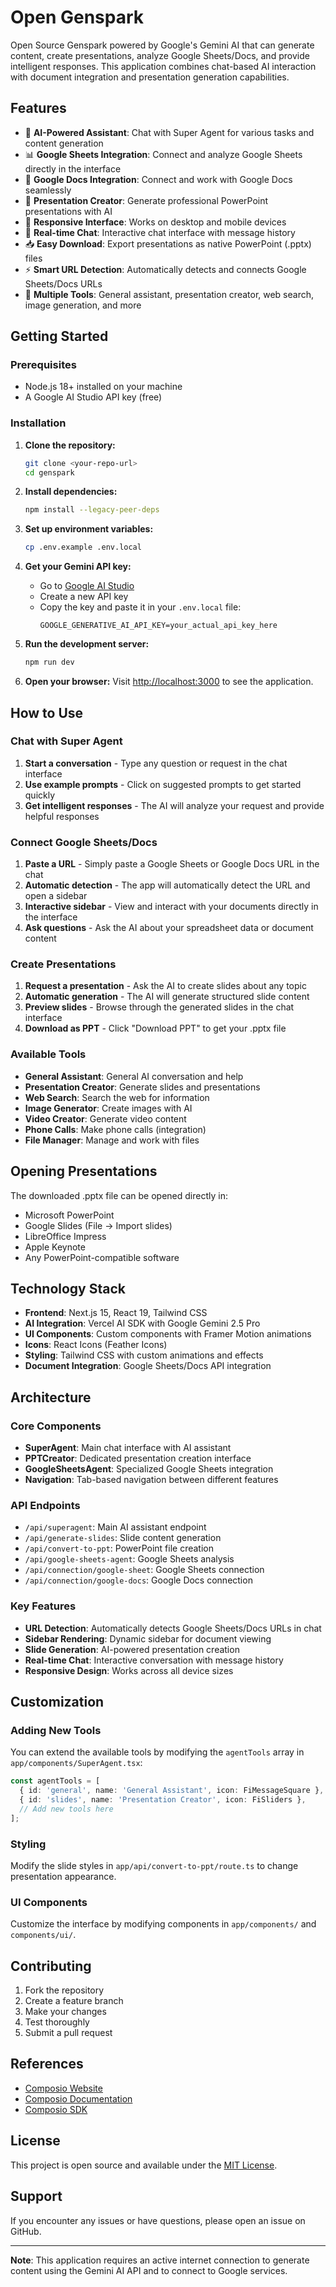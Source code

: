 # Open Genspark

Open Source Genspark powered by Google's Gemini AI that can generate content, create presentations, analyze Google Sheets/Docs, and provide intelligent responses. This application combines chat-based AI interaction with document integration and presentation generation capabilities.

## Features

- 🤖 **AI-Powered Assistant**: Chat with Super Agent for various tasks and content generation
- 📊 **Google Sheets Integration**: Connect and analyze Google Sheets directly in the interface
- 📄 **Google Docs Integration**: Connect and work with Google Docs seamlessly
- 🎨 **Presentation Creator**: Generate professional PowerPoint presentations with AI
- 📱 **Responsive Interface**: Works on desktop and mobile devices
- 🔄 **Real-time Chat**: Interactive chat interface with message history
- 📥 **Easy Download**: Export presentations as native PowerPoint (.pptx) files
- ⚡ **Smart URL Detection**: Automatically detects and connects Google Sheets/Docs URLs
- 🎯 **Multiple Tools**: General assistant, presentation creator, web search, image generation, and more

## Getting Started

### Prerequisites

- Node.js 18+ installed on your machine
- A Google AI Studio API key (free)

### Installation

1. **Clone the repository:**
   ```bash
   git clone <your-repo-url>
   cd genspark
   ```

2. **Install dependencies:**
   ```bash
   npm install --legacy-peer-deps
   ```

3. **Set up environment variables:**
   ```bash
   cp .env.example .env.local
   ```

4. **Get your Gemini API key:**
   - Go to [Google AI Studio](https://aistudio.google.com/app/apikey)
   - Create a new API key
   - Copy the key and paste it in your `.env.local` file:
     ```
     GOOGLE_GENERATIVE_AI_API_KEY=your_actual_api_key_here
     ```

5. **Run the development server:**
   ```bash
   npm run dev
   ```

6. **Open your browser:**
   Visit [http://localhost:3000](http://localhost:3000) to see the application.

## How to Use

### Chat with Super Agent

1. **Start a conversation** - Type any question or request in the chat interface
2. **Use example prompts** - Click on suggested prompts to get started quickly
3. **Get intelligent responses** - The AI will analyze your request and provide helpful responses

### Connect Google Sheets/Docs

1. **Paste a URL** - Simply paste a Google Sheets or Google Docs URL in the chat
2. **Automatic detection** - The app will automatically detect the URL and open a sidebar
3. **Interactive sidebar** - View and interact with your documents directly in the interface
4. **Ask questions** - Ask the AI about your spreadsheet data or document content

### Create Presentations

1. **Request a presentation** - Ask the AI to create slides about any topic
2. **Automatic generation** - The AI will generate structured slide content
3. **Preview slides** - Browse through the generated slides in the chat interface
4. **Download as PPT** - Click "Download PPT" to get your .pptx file

### Available Tools

- **General Assistant**: General AI conversation and help
- **Presentation Creator**: Generate slides and presentations
- **Web Search**: Search the web for information
- **Image Generator**: Create images with AI
- **Video Creator**: Generate video content
- **Phone Calls**: Make phone calls (integration)
- **File Manager**: Manage and work with files

## Opening Presentations

The downloaded .pptx file can be opened directly in:
- Microsoft PowerPoint
- Google Slides (File → Import slides)
- LibreOffice Impress
- Apple Keynote
- Any PowerPoint-compatible software

## Technology Stack

- **Frontend**: Next.js 15, React 19, Tailwind CSS
- **AI Integration**: Vercel AI SDK with Google Gemini 2.5 Pro
- **UI Components**: Custom components with Framer Motion animations
- **Icons**: React Icons (Feather Icons)
- **Styling**: Tailwind CSS with custom animations and effects
- **Document Integration**: Google Sheets/Docs API integration

## Architecture

### Core Components

- **SuperAgent**: Main chat interface with AI assistant
- **PPTCreator**: Dedicated presentation creation interface
- **GoogleSheetsAgent**: Specialized Google Sheets integration
- **Navigation**: Tab-based navigation between different features

### API Endpoints

- `/api/superagent`: Main AI assistant endpoint
- `/api/generate-slides`: Slide content generation
- `/api/convert-to-ppt`: PowerPoint file creation
- `/api/google-sheets-agent`: Google Sheets analysis
- `/api/connection/google-sheet`: Google Sheets connection
- `/api/connection/google-docs`: Google Docs connection

### Key Features

- **URL Detection**: Automatically detects Google Sheets/Docs URLs in chat
- **Sidebar Rendering**: Dynamic sidebar for document viewing
- **Slide Generation**: AI-powered presentation creation
- **Real-time Chat**: Interactive conversation with message history
- **Responsive Design**: Works across all device sizes

## Customization

### Adding New Tools

You can extend the available tools by modifying the `agentTools` array in `app/components/SuperAgent.tsx`:

```typescript
const agentTools = [
  { id: 'general', name: 'General Assistant', icon: FiMessageSquare },
  { id: 'slides', name: 'Presentation Creator', icon: FiSliders },
  // Add new tools here
];
```

### Styling

Modify the slide styles in `app/api/convert-to-ppt/route.ts` to change presentation appearance.

### UI Components

Customize the interface by modifying components in `app/components/` and `components/ui/`.

## Contributing

1. Fork the repository
2. Create a feature branch
3. Make your changes
4. Test thoroughly
5. Submit a pull request

## References
- [Composio Website](https://composio.dev/)
- [Composio Documentation](https://docs.composio.dev/docs/welcome)
- [Composio SDK](https://github.com/composiohq/composio)

## License

This project is open source and available under the [MIT License](LICENSE).

## Support

If you encounter any issues or have questions, please open an issue on GitHub.

---

**Note**: This application requires an active internet connection to generate content using the Gemini AI API and to connect to Google services.
